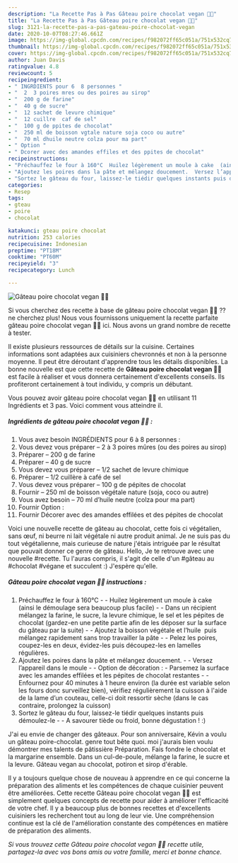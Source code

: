```yaml
---
description: "La Recette Pas à Pas Gâteau poire chocolat vegan 🍐🍫"
title: "La Recette Pas à Pas Gâteau poire chocolat vegan 🍐🍫"
slug: 3121-la-recette-pas-a-pas-gateau-poire-chocolat-vegan
date: 2020-10-07T08:27:46.661Z
image: https://img-global.cpcdn.com/recipes/f982072ff65c051a/751x532cq70/gateau-poire-chocolat-vegan-🍐🍫-photo-principale-de-la-recette.jpg
thumbnail: https://img-global.cpcdn.com/recipes/f982072ff65c051a/751x532cq70/gateau-poire-chocolat-vegan-🍐🍫-photo-principale-de-la-recette.jpg
cover: https://img-global.cpcdn.com/recipes/f982072ff65c051a/751x532cq70/gateau-poire-chocolat-vegan-🍐🍫-photo-principale-de-la-recette.jpg
author: Juan Davis
ratingvalue: 4.8
reviewcount: 5
recipeingredient:
- " INGRDIENTS pour 6  8 personnes "
- "  2  3 poires mres ou des poires au sirop"
- "  200 g de farine"
- "  40 g de sucre"
- "  12 sachet de levure chimique"
- "  12 cuillre  caf de sel"
- "  100 g de ppites de chocolat"
- "  250 ml de boisson vgtale nature soja coco ou autre"
- "  70 ml dhuile neutre colza pour ma part"
- " Option "
- " Dcorer avec des amandes effiles et des ppites de chocolat"
recipeinstructions:
- "Préchauffez le four à 160°C  Huilez légèrement un moule à cake  (ainsi le démoulage sera beaucoup plus facile)  Dans un récipient mélangez la farine, le sucre, la levure chimique, le sel et les pépites de chocolat (gardez-en une petite partie afin de les déposer sur la surface du gâteau par la suite)  Ajoutez la boisson végétale et l’huile  puis mélangez rapidement sans trop travailler la pâte  Pelez les poires, coupez-les en deux, évidez-les puis découpez-les en lamelles régulières."
- "Ajoutez les poires dans la pâte et mélangez doucement.  Versez l’appareil dans le moule  Option de décoration : Parsemez la surface avec les amandes effilées et les pépites de chocolat restantes  Enfournez pour 40 minutes à 1 heure environ (la durée est variable selon les fours donc surveillez bien), vérifiez régulièrement la cuisson à l&#39;aide de la lame d’un couteau, celle-ci doit ressortir sèche (dans le cas contraire, prolongez la cuisson)"
- "Sortez le gâteau du four, laissez-le tiédir quelques instants puis démoulez-le  A savourer tiède ou froid, bonne dégustation ! :)"
categories:
- Resep
tags:
- gteau
- poire
- chocolat

katakunci: gteau poire chocolat 
nutrition: 253 calories
recipecuisine: Indonesian
preptime: "PT18M"
cooktime: "PT60M"
recipeyield: "3"
recipecategory: Lunch

---
```



![Gâteau poire chocolat vegan 🍐🍫](https://img-global.cpcdn.com/recipes/f982072ff65c051a/751x532cq70/gateau-poire-chocolat-vegan-🍐🍫-photo-principale-de-la-recette.jpg)

Si vous cherchez des recette à base de gâteau poire chocolat vegan 🍐🍫 ?? ne cherchez plus! Nous vous fournissons uniquement la recette parfaite gâteau poire chocolat vegan 🍐🍫 ici. Nous avons un grand nombre de recette à tester.

Il existe plusieurs ressources de détails sur la cuisine. Certaines informations sont adaptées aux cuisiniers chevronnés et non à la personne moyenne. Il peut être déroutant d'apprendre tous les détails disponibles. La bonne nouvelle est que cette recette de <strong> Gâteau poire chocolat vegan 🍐🍫 </strong> est facile à réaliser et vous donnera certainement d'excellents conseils. Ils profiteront certainement à tout individu, y compris un débutant.

<!--inarticleads1-->

Vous pouvez avoir gâteau poire chocolat vegan 🍐🍫 en utilisant 11 Ingrédients et 3 pas. Voici comment vous atteindre il.

##### Ingrédients de gâteau poire chocolat vegan 🍐🍫 :

1. Vous avez besoin  INGRÉDIENTS pour 6 à 8 personnes :
1. Vous devez vous préparer  – 2 à 3 poires mûres (ou des poires au sirop)
1. Préparer  – 200 g de farine
1. Préparer  – 40 g de sucre
1. Vous devez vous préparer  – 1/2 sachet de levure chimique
1. Préparer  – 1/2 cuillère à café de sel
1. Vous devez vous préparer  – 100 g de pépites de chocolat
1. Fournir  – 250 ml de boisson végétale nature (soja, coco ou autre)
1. Vous avez besoin  – 70 ml d’huile neutre (colza pour ma part)
1. Fournir  Option :
1. Fournir  Décorer avec des amandes effilées et des pépites de chocolat


Voici une nouvelle recette de gâteau au chocolat, cette fois ci végétalien, sans œuf, ni beurre ni lait végétale ni autre produit animal. Je ne suis pas du tout végétalienne, mais curieuse de nature j&#39;étais intriguée par le résultat que pouvait donner ce genre de gâteau. Hello, Je te retrouve avec une nouvelle #recette. Tu l&#39;auras compris, il s&#39;agit de celle d&#39;un #gâteau au #chocolat #végane et succulent :) J&#39;espère qu&#39;elle. 

<!--inarticleads2-->

##### Gâteau poire chocolat vegan 🍐🍫 instructions :

1. Préchauffez le four à 160°C -  - Huilez légèrement un moule à cake  (ainsi le démoulage sera beaucoup plus facile) -  - Dans un récipient mélangez la farine, le sucre, la levure chimique, le sel et les pépites de chocolat (gardez-en une petite partie afin de les déposer sur la surface du gâteau par la suite) -  - Ajoutez la boisson végétale et l’huile  puis mélangez rapidement sans trop travailler la pâte -  - Pelez les poires, coupez-les en deux, évidez-les puis découpez-les en lamelles régulières.
1. Ajoutez les poires dans la pâte et mélangez doucement. -  - Versez l’appareil dans le moule -  - Option de décoration : - Parsemez la surface avec les amandes effilées et les pépites de chocolat restantes -  - Enfournez pour 40 minutes à 1 heure environ (la durée est variable selon les fours donc surveillez bien), vérifiez régulièrement la cuisson à l&#39;aide de la lame d’un couteau, celle-ci doit ressortir sèche (dans le cas contraire, prolongez la cuisson)
1. Sortez le gâteau du four, laissez-le tiédir quelques instants puis démoulez-le -  - A savourer tiède ou froid, bonne dégustation ! :)


J&#39;ai eu envie de changer des gâteaux. Pour son anniversaire, Kévin a voulu un gâteau poire-chocolat. genre tout bête quoi. moi j&#39;aurais bien voulu démontrer mes talents de pâtissière Préparation. Fais fondre le chocolat et la margarine ensemble. Dans un cul-de-poule, mélange la farine, le sucre et la levure. Gâteau vegan au chocolat, potiron et sirop d&#39;érable. 

<!--inarticleads1-->

<p>
Il y a toujours quelque chose de nouveau à apprendre en ce qui concerne la préparation des aliments et les compétences de chaque cuisinier peuvent être améliorées. Cette recette Gâteau poire chocolat vegan 🍐🍫 est simplement quelques concepts de recette pour aider à améliorer l'efficacité de votre chef. Il y a beaucoup plus de bonnes recettes et d'excellents cuisiniers les recherchent tout au long de leur vie. Une compréhension continue est la clé de l'amélioration constante des compétences en matière de préparation des aliments.
</p>

<p>
<i>Si vous trouvez cette Gâteau poire chocolat vegan 🍐🍫 recette utile, partagez-la avec vos bons amis ou votre famille, merci et bonne chance.</i>
</p>
